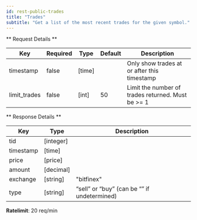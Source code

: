 ```yaml
---
id: rest-public-trades
title: "Trades"
subtitle: "Get a list of the most recent trades for the given symbol."
---
```


** Request Details **

Key  |  Required  |  Type  |  Default  |  Description
--|--|--|--|--
timestamp  |  false  |  [time]  |    |  Only show trades at or after this timestamp
limit_trades  |  false  |  [int]  |  50  |  Limit the number of trades returned. Must be >= 1

** Response Details **

Key  |  Type  |  Description
--|--|--
tid  |  [integer]  |
timestamp  |  [time]  |
price  |  [price]  |
amount  |  [decimal]  |
exchange  |  [string]  |  "bitfinex"
type  |  [string]  |  “sell” or “buy” (can be “” if undetermined)


**Ratelimit**: 20 req/min
